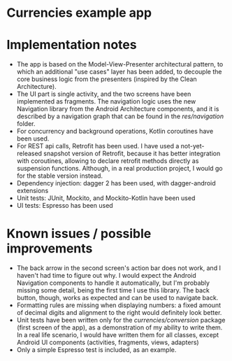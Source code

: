 Currencies example app
======================

Implementation notes
====================

- The app is based on the Model-View-Presenter architectural pattern, to which an additional "use cases" layer has
 been added, to decouple the core business logic from the presenters (inspired by the Clean Architecture).
- The UI part is single activity, and the two screens have been implemented as fragments. The navigation logic uses the new 
 Navigation library from the Android Architecture components, and it is described by a 
 navigation graph that can be found in the _res/navigation_ folder.
- For concurrency and background operations, Kotlin coroutines have been used.
- For REST api calls, Retrofit has been used. I have used a not-yet-released snapshot version of Retrofit, 
  because it has better integration with coroutines, allowing to declare retrofit methods directly as suspension functions.
  Although, in a real production project, I would go for the stable version instead. 
- Dependency injection: dagger 2 has been used, with dagger-android extensions
- Unit tests: JUnit, Mockito, and Mockito-Kotlin have been used
- UI tests: Espresso has been used

Known issues / possible improvements
====================================

- The back arrow in the second screen's action bar does not work, and I haven't had time to figure out why.
  I would expect the Android Navigation components to handle it automatically, but I'm probably missing some detail,
  being the first time I use this library. The back button, though, works as expected and can be used to navigate back.
- Formatting rules are missing when displaying numbers: a fixed amount of decimal digits and alignment 
  to the right would definitely look better.
- Unit tests have been written only for the _currencies/conversion_ package (first screen of the app), as a demonstration
of my ability to write them. In a real life scenario, I would have written them for all classes, except Android UI components 
(activities, fragments, views, adapters)
- Only a simple Espresso test is included, as an example. 

